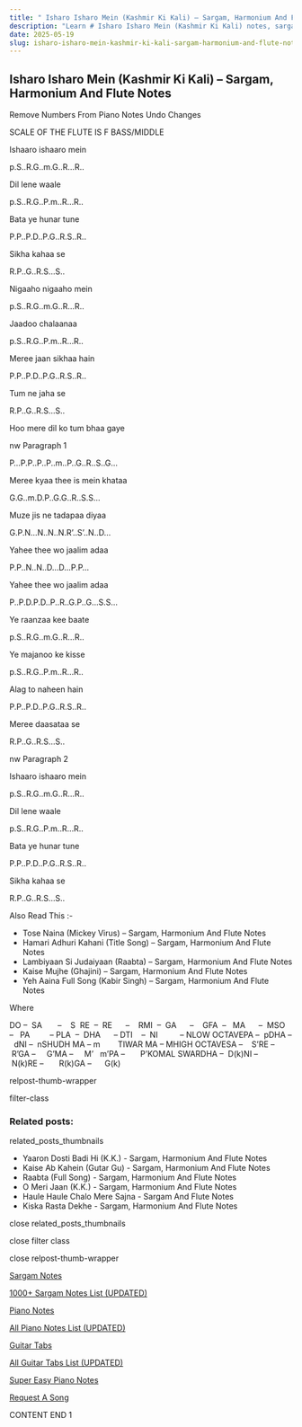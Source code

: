 ```yaml
---
title: " Isharo Isharo Mein (Kashmir Ki Kali) – Sargam, Harmonium And Flute Notes"
description: "Learn # Isharo Isharo Mein (Kashmir Ki Kali) notes, sargam, harmonium notations and flute notes. Easy step-by-step tutorial for beginners."
date: 2025-05-19
slug: isharo-isharo-mein-kashmir-ki-kali-sargam-harmonium-and-flute-notes
---
```


## Isharo Isharo Mein (Kashmir Ki Kali) – Sargam, Harmonium And Flute Notes

Remove Numbers From Piano Notes
Undo Changes

SCALE OF THE FLUTE IS F BASS/MIDDLE

Ishaaro ishaaro mein

p.S..R.G..m.G..R…R..

Dil lene waale

p.S..R.G..P.m..R…R..

Bata ye hunar tune

P.P..P.D..P.G..R.S..R..

Sikha kahaa se

R.P..G..R.S…S..

Nigaaho nigaaho mein

p.S..R.G..m.G..R…R..

Jaadoo chalaanaa

p.S..R.G..P.m..R…R..

Meree jaan sikhaa hain

P.P..P.D..P.G..R.S..R..

Tum ne jaha se

R.P..G..R.S…S..

Hoo mere dil ko tum bhaa gaye

nw Paragraph 1

P…P.P..P..P..m..P..G..R..S..G…

Meree kyaa thee is mein khataa

G.G..m.D.P..G.G..R..S.S…

Muze jis ne tadapaa diyaa

G.P.N…N..N..N.R’..S’..N..D…

Yahee thee wo jaalim adaa

P.P..N..N..D…D…P.P…

Yahee thee wo jaalim adaa

P..P.D.P.D..P..R..G.P..G…S.S…

Ye raanzaa kee baate

p.S..R.G..m.G..R…R..

Ye majanoo ke kisse

p.S..R.G..P.m..R…R..

Alag to naheen hain

P.P..P.D..P.G..R.S..R..

Meree daasataa se

R.P..G..R.S…S..

nw Paragraph 2

Ishaaro ishaaro mein

p.S..R.G..m.G..R…R..

Dil lene waale

p.S..R.G..P.m..R…R..

Bata ye hunar tune

P.P..P.D..P.G..R.S..R..

Sikha kahaa se

R.P..G..R.S…S..

Also Read This :-

- Tose Naina (Mickey Virus) – Sargam, Harmonium And Flute Notes
- Hamari Adhuri Kahani (Title Song) – Sargam, Harmonium And Flute Notes
- Lambiyaan Si Judaiyaan (Raabta) – Sargam, Harmonium And Flute Notes
- Kaise Mujhe (Ghajini) – Sargam, Harmonium And Flute Notes
- Yeh Aaina Full Song (Kabir Singh) – Sargam, Harmonium And Flute Notes

Where

DO –  SA       –    S  RE  –  RE      –    RMI  –  GA      –    GFA  –   MA      –  MSO  –   PA         – PLA  –  DHA      – DTI    –  NI          – NLOW OCTAVEPA –  pDHA –  dNI –  nSHUDH MA – m        TIWAR MA – MHIGH OCTAVESA –    S’RE –     R’GA –     G’MA –     M’   m’PA –       P’KOMAL SWARDHA –  D(k)NI –       N(k)RE –       R(k)GA –      G(k)

relpost-thumb-wrapper

filter-class

### Related posts:

related_posts_thumbnails

- Yaaron Dosti Badi Hi (K.K.) - Sargam, Harmonium And Flute Notes
- Kaise Ab Kahein (Gutar Gu) - Sargam, Harmonium And Flute Notes
- Raabta (Full Song) - Sargam, Harmonium And Flute Notes
- O Meri Jaan (K.K.) - Sargam, Harmonium And Flute Notes
- Haule Haule Chalo Mere Sajna - Sargam And Flute Notes
- Kiska Rasta Dekhe - Sargam, Harmonium And Flute Notes

close related_posts_thumbnails

close filter class

close relpost-thumb-wrapper

[Sargam Notes](/sargam-notes.html)

[1000+ Sargam Notes List (UPDATED)](/all-songs-list-sargam-notes.html)

[Piano Notes](/piano-notes.html)

[All Piano Notes List (UPDATED)](/all-songs-list-piano-notes.html)

[Guitar Tabs](/guitar-tabs.html)

[All Guitar Tabs List (UPDATED)](/all-songs-list-guitar-tabs.html)

[Super Easy Piano Notes](https://studywall.in/)

[Request A Song](/request-a-song.html)

CONTENT END 1
